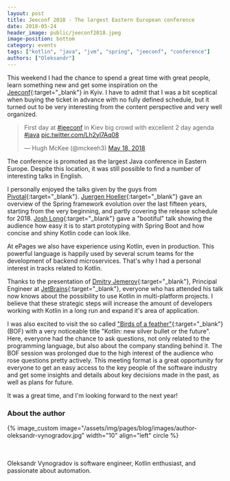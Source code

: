 ```yaml
---
layout: post
title: Jeeconf 2018 - The largest Eastern European conference
date: 2018-05-24
header_image: public/jeeconf2018.jpeg
image-position: bottom
category: events
tags: ["kotlin", "java", "jvm", "spring", "jeeconf", "conference"]
authors: ["Oleksandr"]
---
```


This weekend I had the chance to spend a great time with great people, learn something new and get some inspiration on the [Jeeconf](https://jeeconf.com){:target="_blank"} in Kyiv.
I have to admit that I was a bit sceptical when buying the ticket in advance with no fully defined schedule, but it turned out to be very interesting from the content perspective and very well organized.

<blockquote class="twitter-tweet" data-lang="en"><p lang="en" dir="ltr">First day at <a href="https://twitter.com/hashtag/jeeconf?src=hash&amp;ref_src=twsrc%5Etfw">#jeeconf</a> in Kiev big crowd with excellent 2 day agenda <a href="https://twitter.com/hashtag/java?src=hash&amp;ref_src=twsrc%5Etfw">#java</a> <a href="https://t.co/Lh2yl7Aq08">pic.twitter.com/Lh2yl7Aq08</a></p>&mdash; Hugh McKee (@mckeeh3) <a href="https://twitter.com/mckeeh3/status/997367903925174272?ref_src=twsrc%5Etfw">May 18, 2018</a></blockquote>
<script async src="https://platform.twitter.com/widgets.js" charset="utf-8"></script>

The conference is promoted as the largest Java conference in Eastern Europe.
Despite this location, it was still possible to find a number of interesting talks in English.

I personally enjoyed the talks given by the guys from [Pivotal](https://pivotal.io){:target="_blank"}.
[Juergen Hoeller](https://twitter.com/springjuergen){:target="_blank"} gave an overview of the Spring framework evolution over the last fifteen years, starting from the very beginning, and partly covering the release schedule for 2018.
[Josh Long](https://twitter.com/starbuxman){:target="_blank"} gave a "bootiful" talk showing the audience how easy it is to start prototyping with Spring Boot and how concise and shiny Kotlin code can look like.

At ePages we also have experience using Kotlin, even in production.
This powerful language is happily used by several scrum teams for the development of backend microservices.
That's why I had a personal interest in tracks related to Kotlin.

Thanks to the presentation of [Dmitry Jemerov](https://twitter.com/intelliyole){:target="_blank"}, Principal Engineer at [JetBrains](https://www.jetbrains.com){:target="_blank"}, everyone who has attended his talk now knows about the possibility to use Kotlin in multi-platform projects.
I believe that these strategic steps will increase the amount of developers working with Kotlin in a long run and expand it's area of application.

I was also excited to visit the so called ["Birds of a feather"](https://en.wikipedia.org/wiki/Birds_of_a_feather_%28computing%29){:target="_blank"} (BOF) with a very noticeable title "Kotlin: new silver bullet or the future".
Here, everyone had the chance to ask questions, not only related to the programming language, but also about the company standing behind it.
The BOF session was prolonged due to the high interest of the audience who rose questions pretty actively.
This meeting format is a great opportunity for everyone to get an easy access to the key people of the software industry and get some insights and details about key decisions made in the past, as well as plans for future.

It was a great time, and I'm looking forward to the next year!

### About the author

{% image_custom image="/assets/img/pages/blog/images/author-oleksandr-vynogradov.jpg" width="10" align="left" circle %}

<br>
<br>
Oleksandr Vynogradov is software engineer, Kotlin enthusiast, and passionate about automation.
